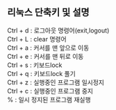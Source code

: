 ## 리눅스 단축키 및 설명
Ctrl + d : 로그아웃 명령어(exit,logout)  
Ctrl + L : clear 명령어  
Ctrl + a : 커서를 맨 앞으로 이동  
Ctrl + e : 커서를 맨 뒤로 이동  
Ctrl + s : 키보드lock  
Ctrl + q : 키보드lock 풀기  
Ctrl + z : 실행중인 프로그램 일시정지  
Ctrl + c : 실행중인 프로그램 중지  
% : 일시 정지된 프로그램 재실행  

